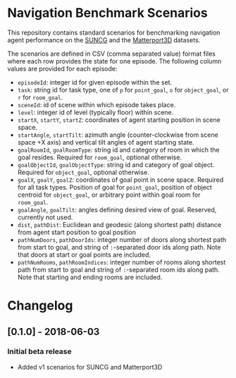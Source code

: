 # Navigation Benchmark Scenarios

This repository contains standard scenarios for benchmarking navigation agent performance on the [SUNCG](http://suncg.cs.princeton.edu/) and the [Matterport3D](https://niessner.github.io/Matterport/) datasets.

The scenarios are defined in CSV (comma separated value) format files where each row provides the state for one episode. The following column values are provided for each episode:

- `episodeId`: integer id for given episode within the set.
- `task`: string id for task type, one of `p` for `point_goal`, `o` for `object_goal`, or `r` for `room_goal`.
- `sceneId`: id of scene within which episode takes place.
- `level`: integer id of level (typically floor) within scene.
- `startX`, `startY`, `startZ`: coordinates of agent starting position in scene space.
- `startAngle`, `startTilt`: azimuth angle (counter-clockwise from scene space +X axis) and vertical tilt angles of agent starting state.
- `goalRoomId`, `goalRoomType`: string id and category of room in which the goal resides. Required for `room_goal`, optional otherwise.
- `goalObjectId`, `goalObjectType`: string id and category of goal object. Required for `object_goal`, optional otherwise.
- `goalX`, `goalY`, `goalZ`: coordinates of goal point in scene space. Required for all task types. Position of goal for `point_goal`, position of object centroid for `object_goal`, or arbitrary point within goal room for `room_goal`.
- `goalAngle`, `goalTilt`: angles defining desired view of goal. Reserved, currently not used.
- `dist`, `pathDist`: Euclidean and geodesic (along shortest path) distance from agent start position to goal position
- `pathNumDoors`, `pathDoorIds`: integer number of doors along shortest path from start to goal, and string of `:`-separated door ids along path. Note that doors at start or goal points are included.
- `pathNumRooms`, `pathRoomIndices`: integer number of rooms along shortest path from start to goal and string of `:`-separated room ids along path. Note that starting and ending rooms are included.


# Changelog

## [0.1.0] - 2018-06-03
### Initial beta release
- Added v1 scenarios for SUNCG and Matterport3D
